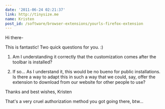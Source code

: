```yaml
---
date: '2011-06-24 02:21:37'
link: http://tinysize.me
name: Kristen
post_id: /software/browser-extensions/yourls-firefox-extension
---
```


Hi there-

This is fantastic!  Two quick questions for you.  :)

1. Am I understanding it correctly that the customization comes after the toolbar is installed?  

2. If so...  As I understand it, this would be no bueno for public installations.  Is there a way to adapt this in such a way that we could, say, offer the extension to download from our website for other people to use?

Thanks and best wishes,
Kristen

That's a very cruel authorization method you got going there, btw...